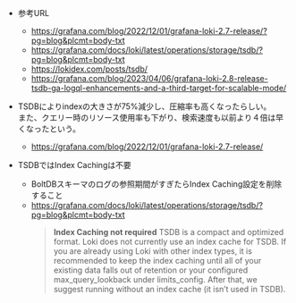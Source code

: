 - 参考URL
  - https://grafana.com/blog/2022/12/01/grafana-loki-2.7-release/?pg=blog&plcmt=body-txt
  - https://grafana.com/docs/loki/latest/operations/storage/tsdb/?pg=blog&plcmt=body-txt
  - https://lokidex.com/posts/tsdb/
  - https://grafana.com/blog/2023/04/06/grafana-loki-2.8-release-tsdb-ga-logql-enhancements-and-a-third-target-for-scalable-mode/

- TSDBによりindexの大きさが75%減少し、圧縮率も高くなったらしい。  
  また、クエリー時のリソース使用率も下がり、検索速度も以前より４倍は早くなったという。
  - https://grafana.com/blog/2022/12/01/grafana-loki-2.7-release/

- TSDBではIndex Cachingは不要
  - BoltDBスキーマのログの参照期間がすぎたらIndex Caching設定を削除すること
  - https://grafana.com/docs/loki/latest/operations/storage/tsdb/?pg=blog&plcmt=body-txt
    > **Index Caching not required**
TSDB is a compact and optimized format. Loki does not currently use an index cache for TSDB. If you are already using Loki with other index types, it is recommended to keep the index caching until all of your existing data falls out of retention or your configured max_query_lookback under limits_config. After that, we suggest running without an index cache (it isn’t used in TSDB).